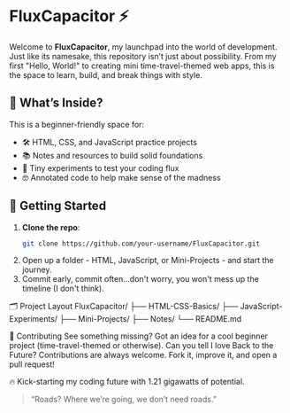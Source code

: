 # FluxCapacitor ⚡

Welcome to **FluxCapacitor**, my launchpad into the world of development. Just like its namesake, this repository isn’t just about possibility. From my first "Hello, World!" to creating mini time-travel-themed web apps, this is the space to learn, build, and break things with style.

## 🧭 What’s Inside?

This is a beginner-friendly space for:
- 🛠️ HTML, CSS, and JavaScript practice projects  
- 📚 Notes and resources to build solid foundations  
- 🧪 Tiny experiments to test your coding flux  
- 🤓 Annotated code to help make sense of the madness

## 🚀 Getting Started

1. **Clone the repo**:
   ```bash
   git clone https://github.com/your-username/FluxCapacitor.git
2. Open up a folder - HTML, JavaScript, or Mini-Projects - and start the journey.
3. Commit early, commit often...don't worry, you won't mess up the timeline (I don't think).

🗂️ Project Layout
FluxCapacitor/
├── HTML-CSS-Basics/
├── JavaScript-Experiments/
├── Mini-Projects/
├── Notes/
└── README.md

🧠 Contributing
See something missing? Got an idea for a cool beginner project (time-travel-themed or otherwise). Can you tell I love Back to the Future? 
Contributions are always welcome. Fork it, improve it, and open a pull request!

🔥 Kick-starting my coding future with 1.21 gigawatts of potential.
> “Roads? Where we’re going, we don’t need roads.”
